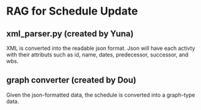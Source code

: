 # RAG for Schedule Update

## xml_parser.py (created by Yuna)

XML is converted into the readable json format. 
Json will have each activty with their attributs such as id, name, dates, predecessor, successor, and wbs.

## graph converter (created by Dou)
Given the json-formatted data, the schedule is converted into a graph-type data.

